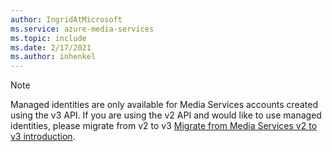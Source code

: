 ```yaml
---
author: IngridAtMicrosoft
ms.service: azure-media-services
ms.topic: include
ms.date: 2/17/2021
ms.author: inhenkel
---
```


<!-- Use the portal to create a media services account. -->

> [!NOTE]
> Managed identities are only available for Media Services accounts created using the v3 API. If you are using the v2 API and would like to use managed identities, please migrate from v2 to v3 [Migrate from Media Services v2 to v3 introduction](../migrate-v-2-v-3-migration-introduction.md).
